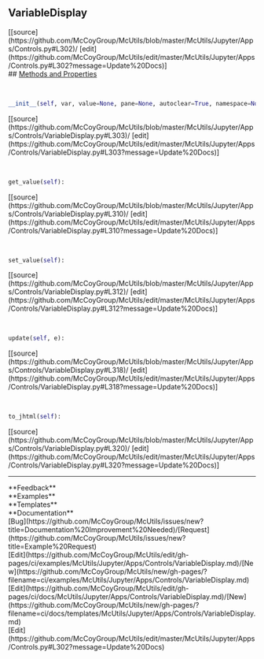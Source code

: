 ## <a id="McUtils.McUtils.Jupyter.Apps.Controls.VariableDisplay">VariableDisplay</a> 

<div class="docs-source-link" markdown="1">
[[source](https://github.com/McCoyGroup/McUtils/blob/master/McUtils/Jupyter/Apps/Controls.py#L302)/
[edit](https://github.com/McCoyGroup/McUtils/edit/master/McUtils/Jupyter/Apps/Controls.py#L302?message=Update%20Docs)]
</div>









<div class="collapsible-section">
 <div class="collapsible-section collapsible-section-header" markdown="1">
## <a class="collapse-link" data-toggle="collapse" href="#methods" markdown="1"> Methods and Properties</a> <a class="float-right" data-toggle="collapse" href="#methods"><i class="fa fa-chevron-down"></i></a>
 </div>
 <div class="collapsible-section collapsible-section-body collapse show" id="methods" markdown="1">
 
<a id="McUtils.McUtils.Jupyter.Apps.Controls.VariableDisplay.__init__" class="docs-object-method">&nbsp;</a> 
```python
__init__(self, var, value=None, pane=None, autoclear=True, namespace=None, **attrs): 
```
<div class="docs-source-link" markdown="1">
[[source](https://github.com/McCoyGroup/McUtils/blob/master/McUtils/Jupyter/Apps/Controls/VariableDisplay.py#L303)/
[edit](https://github.com/McCoyGroup/McUtils/edit/master/McUtils/Jupyter/Apps/Controls/VariableDisplay.py#L303?message=Update%20Docs)]
</div>


<a id="McUtils.McUtils.Jupyter.Apps.Controls.VariableDisplay.get_value" class="docs-object-method">&nbsp;</a> 
```python
get_value(self): 
```
<div class="docs-source-link" markdown="1">
[[source](https://github.com/McCoyGroup/McUtils/blob/master/McUtils/Jupyter/Apps/Controls/VariableDisplay.py#L310)/
[edit](https://github.com/McCoyGroup/McUtils/edit/master/McUtils/Jupyter/Apps/Controls/VariableDisplay.py#L310?message=Update%20Docs)]
</div>


<a id="McUtils.McUtils.Jupyter.Apps.Controls.VariableDisplay.set_value" class="docs-object-method">&nbsp;</a> 
```python
set_value(self): 
```
<div class="docs-source-link" markdown="1">
[[source](https://github.com/McCoyGroup/McUtils/blob/master/McUtils/Jupyter/Apps/Controls/VariableDisplay.py#L312)/
[edit](https://github.com/McCoyGroup/McUtils/edit/master/McUtils/Jupyter/Apps/Controls/VariableDisplay.py#L312?message=Update%20Docs)]
</div>


<a id="McUtils.McUtils.Jupyter.Apps.Controls.VariableDisplay.update" class="docs-object-method">&nbsp;</a> 
```python
update(self, e): 
```
<div class="docs-source-link" markdown="1">
[[source](https://github.com/McCoyGroup/McUtils/blob/master/McUtils/Jupyter/Apps/Controls/VariableDisplay.py#L318)/
[edit](https://github.com/McCoyGroup/McUtils/edit/master/McUtils/Jupyter/Apps/Controls/VariableDisplay.py#L318?message=Update%20Docs)]
</div>


<a id="McUtils.McUtils.Jupyter.Apps.Controls.VariableDisplay.to_jhtml" class="docs-object-method">&nbsp;</a> 
```python
to_jhtml(self): 
```
<div class="docs-source-link" markdown="1">
[[source](https://github.com/McCoyGroup/McUtils/blob/master/McUtils/Jupyter/Apps/Controls/VariableDisplay.py#L320)/
[edit](https://github.com/McCoyGroup/McUtils/edit/master/McUtils/Jupyter/Apps/Controls/VariableDisplay.py#L320?message=Update%20Docs)]
</div>
 </div>
</div>












---


<div markdown="1" class="text-secondary">
<div class="container">
  <div class="row">
   <div class="col" markdown="1">
**Feedback**   
</div>
   <div class="col" markdown="1">
**Examples**   
</div>
   <div class="col" markdown="1">
**Templates**   
</div>
   <div class="col" markdown="1">
**Documentation**   
</div>
   <div class="col" markdown="1">
   
</div>
   <div class="col" markdown="1">
   
</div>
   <div class="col" markdown="1">
   
</div>
</div>
  <div class="row">
   <div class="col" markdown="1">
[Bug](https://github.com/McCoyGroup/McUtils/issues/new?title=Documentation%20Improvement%20Needed)/[Request](https://github.com/McCoyGroup/McUtils/issues/new?title=Example%20Request)   
</div>
   <div class="col" markdown="1">
[Edit](https://github.com/McCoyGroup/McUtils/edit/gh-pages/ci/examples/McUtils/Jupyter/Apps/Controls/VariableDisplay.md)/[New](https://github.com/McCoyGroup/McUtils/new/gh-pages/?filename=ci/examples/McUtils/Jupyter/Apps/Controls/VariableDisplay.md)   
</div>
   <div class="col" markdown="1">
[Edit](https://github.com/McCoyGroup/McUtils/edit/gh-pages/ci/docs/McUtils/Jupyter/Apps/Controls/VariableDisplay.md)/[New](https://github.com/McCoyGroup/McUtils/new/gh-pages/?filename=ci/docs/templates/McUtils/Jupyter/Apps/Controls/VariableDisplay.md)   
</div>
   <div class="col" markdown="1">
[Edit](https://github.com/McCoyGroup/McUtils/edit/master/McUtils/Jupyter/Apps/Controls.py#L302?message=Update%20Docs)   
</div>
   <div class="col" markdown="1">
   
</div>
   <div class="col" markdown="1">
   
</div>
   <div class="col" markdown="1">
   
</div>
</div>
</div>
</div>